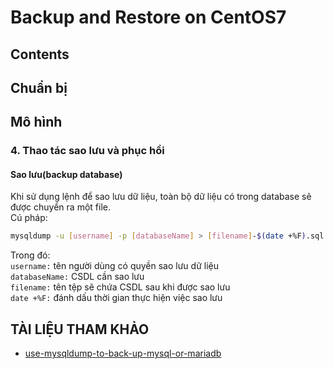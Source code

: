 # Backup and Restore on CentOS7 
## Contents  
## Chuẩn bị
## Mô hình






<a name ="1.4"></a>  

### 4. Thao tác sao lưu và phục hồi  
#### Sao lưu(backup database)  
Khi sử dụng lệnh để sao lưu dữ liệu, toàn bộ dữ liệu có trong database sẽ được chuyển ra một file.  
Cú pháp:  
```sh
mysqldump -u [username] -p [databaseName] > [filename]-$(date +%F).sql
```  
Trong đó:  
`username:` tên người dùng có quyền sao lưu dữ liệu  
`databaseName:` CSDL cần sao lưu  
`filename:` tên tệp sẽ chứa CSDL sau khi được sao lưu  
`date +%F:` đánh dấu thời gian thực hiện việc sao lưu




## TÀI LIỆU THAM KHẢO  
- [use-mysqldump-to-back-up-mysql-or-mariadb](https://www.linode.com/docs/databases/mysql/use-mysqldump-to-back-up-mysql-or-mariadb/)
